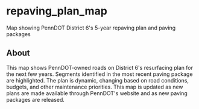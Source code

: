 # repaving_plan_map

Map showing PennDOT District 6's 5-year repaving plan and paving packages

## About

This map shows PennDOT-owned roads on District 6's resurfacing plan
for the next few years. Segments identified in the most recent paving
package are highlighted. The plan is dynamic, changing based on road
conditions, budgets, and other maintenance priorities. This map is
updated as new plans are made available through PennDOT's website and
as new paving packages are released.
